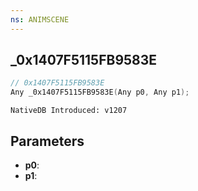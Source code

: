 ```yaml
---
ns: ANIMSCENE
---
```

## _0x1407F5115FB9583E

```c
// 0x1407F5115FB9583E
Any _0x1407F5115FB9583E(Any p0, Any p1);
```

```
NativeDB Introduced: v1207
```

## Parameters
* **p0**:
* **p1**:
